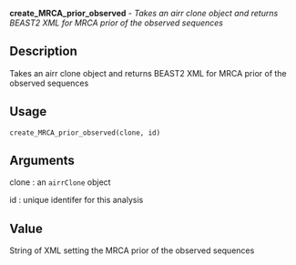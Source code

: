 **create_MRCA_prior_observed** - *Takes an airr clone object and returns BEAST2 XML for MRCA prior of the observed sequences*

Description
--------------------

Takes an airr clone object and returns BEAST2 XML for MRCA prior of the observed sequences


Usage
--------------------
```
create_MRCA_prior_observed(clone, id)
```

Arguments
-------------------

clone
:   an `airrClone` object

id
:   unique identifer for this analysis




Value
-------------------

String of XML setting the MRCA prior of the observed sequences









